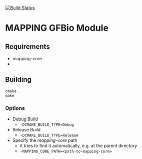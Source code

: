 [![Build Status](https://travis-ci.org/umr-dbs/mapping-gfbio.svg?branch=master)](https://travis-ci.org/umr-dbs/mapping-gfbio)

# MAPPING GFBio Module

## Requirements
 * mapping-core
 * 

## Building
```
cmake .
make
```

### Options
 * Debug Build
   * `-DCMAKE_BUILD_TYPE=Debug`
 * Release Build
   * `-DCMAKE_BUILD_TYPE=Release`
 * Specify the *mapping-core* path
   * it tries to find it automatically, e.g. at the parent directory
   * `-MAPPING_CORE_PATH=<path-to-mapping-core>` 
